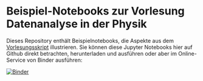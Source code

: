 # Beispiel-Notebooks zur Vorlesung Datenanalyse in der Physik

Dieses Repository enthält Beispielnotebooks, die Aspekte aus dem [Vorlesungsskript](https://github.com/datenanalysephysik/skript) illustrieren. Sie können diese Jupyter Notebooks hier auf Github direkt betrachten, herunterladen und ausführen oder aber im Online-Service von Binder ausführen:

[![Binder](https://mybinder.org/badge_logo.svg)](https://mybinder.org/v2/gh/datenanalysephysik/skriptnotebooks/HEAD)
